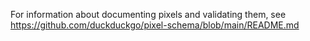 For information about documenting pixels and validating them, see https://github.com/duckduckgo/pixel-schema/blob/main/README.md
